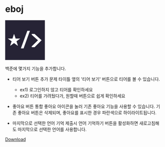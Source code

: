 # eboj

![logo](https://github.com/fienestar/eboj/blob/main/eboj/icons/icon-128.png)

백준에 몇가지 기능을 추가합니다.
- 티어 보기 버튼 추가
문제 타이틀 옆의 '티어 보기' 버튼으로 티어를 볼 수 있습니다.
  - ex1) 로그인하지 않고 티어를 확인하세요
  - ex2) 티어를 가려뒀다가, 원할때 버튼으로 쉽게 확인하세요

- 좋아요 버튼 통합
좋아요 아이콘을 눌러 기존 좋아요 기능을 사용할 수 있습니다.
기존 좋아요 버튼은 삭제되며, 좋아요를 표시한 경우 파란색으로 하이라이트됩니다.

- 마지막으로 선택한 언어 기억
제출시 언어 기억하기 버튼을 활성화하면 새로고침해도 마지막으로 선택한 언어를 사용합니다.

[Download](https://chrome.google.com/webstore/detail/eboj/mdpfccapkfblhlebidielogcjmlbhikc)
